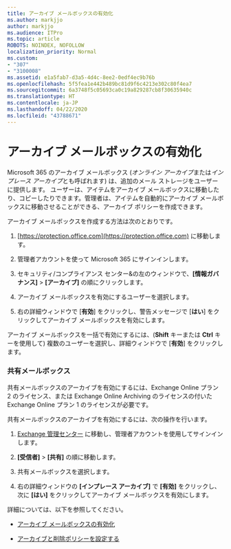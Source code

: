 ```yaml
---
title: アーカイブ メールボックスの有効化
ms.author: markjjo
author: markjjo
ms.audience: ITPro
ms.topic: article
ROBOTS: NOINDEX, NOFOLLOW
localization_priority: Normal
ms.custom:
- "307"
- "3100008"
ms.assetid: e1a5fab7-d3a5-4d4c-8ee2-0edf4ec9b76b
ms.openlocfilehash: 5f5fea1e442b489bc81d9f6c4213e302c80f4ea7
ms.sourcegitcommit: 6a3748f5c05693ca0c19a829287cb8f30635940c
ms.translationtype: HT
ms.contentlocale: ja-JP
ms.lasthandoff: 04/22/2020
ms.locfileid: "43788671"
---
```

# <a name="enable-an-archive-mailbox"></a>アーカイブ メールボックスの有効化

Microsoft 365 のアーカイブ メールボックス (*オンライン アーカイブ*または*インプレース アーカイブ*とも呼ばれます) は、追加のメール ストレージをユーザーに提供します。 ユーザーは、アイテムをアーカイブ メールボックスに移動したり、コピーしたりできます。管理者は、アイテムを自動的にアーカイブ メールボックスに移動させることができる、アーカイブ ポリシーを作成できます。
  
アーカイブ メールボックスを作成する方法は次のとおりです。
  
1. [https://protection.office.com](https://protection.office.com) に移動します。

2. 管理者アカウントを使って Microsoft 365 にサインインします。

3. セキュリティ/コンプライアンス センター&amp;の左のウィンドウで、**[情報ガバナンス]** \> **[アーカイブ]** の順にクリックします。

4. アーカイブ メールボックスを有効にするユーザーを選択します。

5. 右の詳細ウィンドウで [**有効**] をクリックし、警告メッセージで [**はい**] をクリックしてアーカイブ メールボックスを有効にします。

アーカイブ メールボックスを一括で有効にするには、(**Shift** キーまたは **Ctrl** キーを使用して) 複数のユーザーを選択し、詳細ウィンドウで [**有効**] をクリックします。
  
### <a name="shared-mailboxes"></a>共有メールボックス

共有メールボックスのアーカイブを有効にするには、Exchange Online プラン 2 のライセンス、または Exchange Online Archiving のライセンスの付いた Exchange Online プラン 1 のライセンスが必要です。  

共有メールボックスのアーカイブを有効にするには、次の操作を行います。

1. [Exchange 管理センター](https://outlook.office365.com/ecp) に移動し、管理者アカウントを使用してサインインします。

2. **[受信者]** > **[共有]** の順に移動します。

3. 共有メールボックスを選択します。

4. 右の詳細ウィンドウの **[インプレース アーカイブ]** で **[有効]** をクリックし、次に **[はい]** をクリックしてアーカイブ メールボックスを有効にします。

詳細については、以下を参照してください。
  
- [アーカイブ メールボックスの有効化](https://docs.microsoft.com/office365/securitycompliance/enable-archive-mailboxes)

- [アーカイブと削除ポリシーを設定する](https://docs.microsoft.com//office365/securitycompliance/set-up-an-archive-and-deletion-policy-for-mailboxes)
